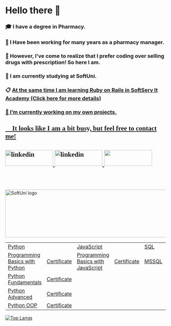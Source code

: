 # Hello there 👋 
### :mortar_board: I have а degree in Pharmacy. 
### :calendar: I Have been working for many years as а pharmacy manager.
### :pill: However, I’ve come to realize that I prefer coding over selling drugs with prescription! So here I am.
### 🌱 I am currently studying at SoftUni.
### :clipboard: <a  href = 'https://career.softserveinc.com/en-us/it-academy'> At the same time I am learning Ruby on Rails in SoftServ It Academy (Click here for more details)

### 🔭 I’m currently working on my own projects.  

### <h2 style="font-family:tempus sans itc;"> :eyes: It looks like I am a bit busy, but feel free to contact me!

<div>
<h2 style="font-family:tempus sans itc;"><a href="mailto:stoyan_stoyanov@rocketmail.com?"><img  src="https://www.freepnglogos.com/uploads/email-png/download-blue-email-png-png-image-pngimg-10.png" alt="linkedin" width="150" height="50"></a><a  href = 'https://www.linkedin.com/in/stoyan-stoyanov-51637a217'>
  <img  src="https://career.gatech.edu/sites/default/files/images/linkedin-banner_0.png" alt="linkedin" width="150" height="50"> <img width = "150" height="50" src="https://komarev.com/ghpvc/?username=Stoyan83"></a>
 </div>

  


</a>
</br></br></br>

<div>
<a href="https://softuni.bg/trainings/courses/">
<img src="https://nakov.com/wp-content/uploads/2012/03/Software-University-logo-horizontal.png" alt="SoftUni logo" width="630" height="150" align="center">
</div>


</div>

 <table>
  <tr>
    <td colspan="2">Python</td>
    <td colspan="2">JavaScript</td>
    <td colspan="2">SQL</td>
  </tr>

  <tr>
    <td><a href ='https://softuni.bg/trainings/3516/programming-basics-with-python-november-2021'>Programming Basics with Python</a> </td>
    <td><a href ='https://softuni.bg/certificates/details/121421/0b9b06b1'>Certificate</a>  </td>
    <td><a href ='https://softuni.bg/trainings/3742/programming-basics-with-javascript-april-2022'>Programming Basics with JavaScript</a></td>
    <td><a href ='https://softuni.bg/certificates/details/134073/74b0ddcf'>Certificate</a>  </td>
    <td><a href ='https://softuni.bg/trainings/3714/ms-sql-may-2022'>MSSQL</td>
    <td><a href ='https://softuni.bg/certificates/details/134802/61a9035e'>Certificate</td>          
  </tr>
  
  <tr>
    <td><a href ='https://softuni.bg/modules/106/fundamentals-module/1316'>Python Fundamentals</a></td>
    <td><a href ='https://softuni.bg/certificates/details/129140/8f7380c2'>Certificate</td>
    <td></td>
    <td></td>
    <td></td>
    <td></td>
  </tr>
  
   <tr>
    <td><a href ='https://softuni.bg/modules/74/python-advanced/1345'>Python Advanced</a> </td>
    <td><a href ='https://softuni.bg/certificates/details/135948/b644f779'>Certificate</td>
    <td></td>
    <td></td>
    <td></td>
    <td></td>    
  </tr>
  
   <tr>
    <td><a href ='https://softuni.bg/trainings/3705/python-oop-june-2022'>Python OOP</a> </td>
    <td><a href ='https://softuni.bg/certificates/details/140935/6e26946a'>Certificate</a>  </td>
    <td></td>
    <td></td>
    <td></td>
    <td></td>    
  </tr>
  
</table>

<div>
  
![Top Langs](https://github-readme-stats.vercel.app/api/top-langs/?username=Stoyan83&theme=buefy)
  
</div>

